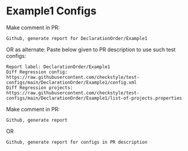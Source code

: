 # Example1 Configs
Make comment in PR:
```
Github, generate report for DeclarationOrder/Example1
```
OR as alternate:
Paste below given to PR description to use such test configs:
```
Report label: DeclarationOrder/Example1
Diff Regression config: https://raw.githubusercontent.com/checkstyle/test-configs/main/DeclarationOrder/Example1/config.xml
Diff Regression projects: https://raw.githubusercontent.com/checkstyle/test-configs/main/DeclarationOrder/Example1/list-of-projects.properties
```
Make comment in PR:
```
Github, generate report
```
OR
```
Github, generate report for configs in PR description
```
